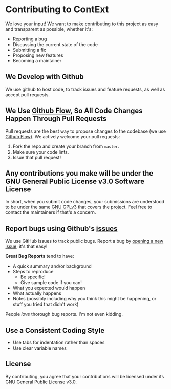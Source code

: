 # Contributing to ContExt
We love your input! We want to make contributing to this project as easy and transparent as possible, whether it's:

- Reporting a bug
- Discussing the current state of the code
- Submitting a fix
- Proposing new features
- Becoming a maintainer

## We Develop with Github
We use github to host code, to track issues and feature requests, as well as accept pull requests.

## We Use [Github Flow](https://guides.github.com/introduction/flow/index.html), So All Code Changes Happen Through Pull Requests
Pull requests are the best way to propose changes to the codebase (we use [Github Flow](https://guides.github.com/introduction/flow/index.html)). We actively welcome your pull requests:

1. Fork the repo and create your branch from `master`.
5. Make sure your code lints.
6. Issue that pull request!

## Any contributions you make will be under the GNU General Public License v3.0  Software License
In short, when you submit code changes, your submissions are understood to be under the same [GNU GPLv3](https://choosealicense.com/licenses/gpl-3.0/) that covers the project. Feel free to contact the maintainers if that's a concern.

## Report bugs using Github's [issues](https://github.com/RafaelCasamaximo/contExt/issues)
We use GitHub issues to track public bugs. Report a bug by [opening a new issue](https://github.com/RafaelCasamaximo/contExt/issues/new); it's that easy!

**Great Bug Reports** tend to have:

- A quick summary and/or background
- Steps to reproduce
  - Be specific!
  - Give sample code if you can!
- What you expected would happen
- What actually happens
- Notes (possibly including why you think this might be happening, or stuff you tried that didn't work)

People *love* thorough bug reports. I'm not even kidding.

## Use a Consistent Coding Style

* Use tabs for indentation rather than spaces
* Use clear variable names

## License
By contributing, you agree that your contributions will be licensed under its GNU General Public License v3.0.
